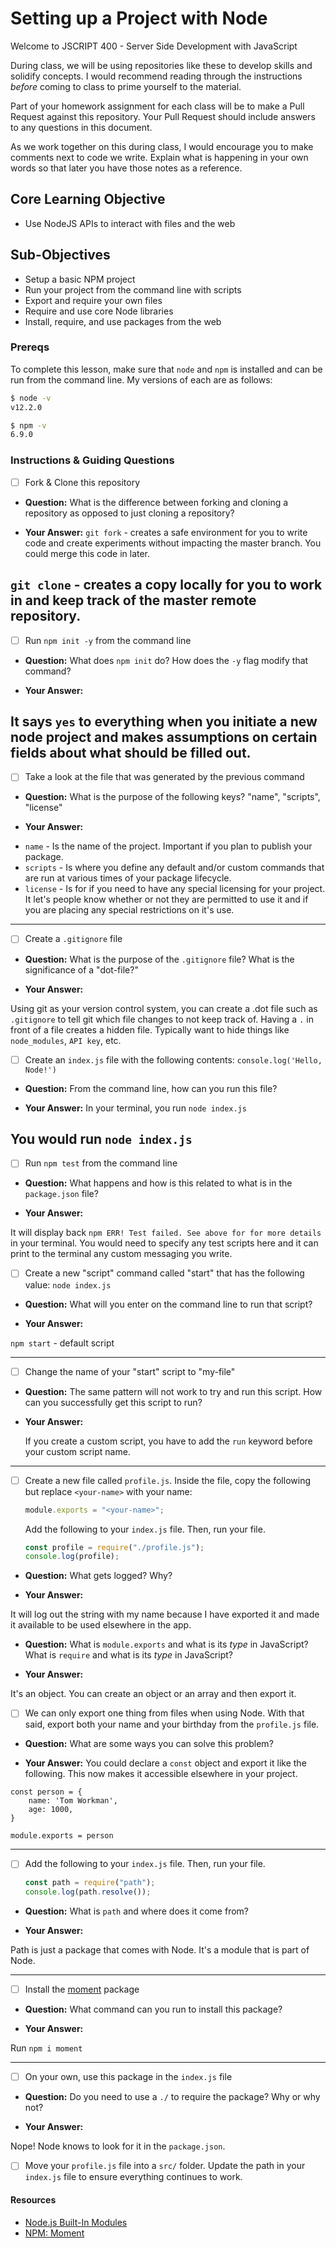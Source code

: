 # Setting up a Project with Node

Welcome to JSCRIPT 400 - Server Side Development with JavaScript

During class, we will be using repositories like these to develop skills and solidify concepts. I would recommend reading through the instructions _before_ coming to class to prime yourself to the material.

Part of your homework assignment for each class will be to make a Pull Request against this repository. Your Pull Request should include answers to any questions in this document.

As we work together on this during class, I would encourage you to make comments next to code we write. Explain what is happening in your own words so that later you have those notes as a reference.

## Core Learning Objective

- Use NodeJS APIs to interact with files and the web

## Sub-Objectives

- Setup a basic NPM project
- Run your project from the command line with scripts
- Export and require your own files
- Require and use core Node libraries
- Install, require, and use packages from the web

### Prereqs

To complete this lesson, make sure that `node` and `npm` is installed and can be run from the command line. My versions of each are as follows:

```bash
$ node -v
v12.2.0

$ npm -v
6.9.0
```

### Instructions & Guiding Questions

- [ ] Fork & Clone this repository

* **Question:** What is the difference between forking and cloning a repository as opposed to just cloning a repository?

* **Your Answer:**
  `git fork` - creates a safe environment for you to write code and create experiments without impacting the master branch. You could merge this code in later.

## `git clone` - creates a copy locally for you to work in and keep track of the master remote repository.

- [ ] Run `npm init -y` from the command line

* **Question:** What does `npm init` do? How does the `-y` flag modify that command?

* **Your Answer:**

## It says `yes` to everything when you initiate a new node project and makes assumptions on certain fields about what should be filled out.

- [ ] Take a look at the file that was generated by the previous command

* **Question:** What is the purpose of the following keys? "name", "scripts", "license"

* **Your Answer:**

- `name` - Is the name of the project. Important if you plan to publish your package.
- `scripts` - Is where you define any default and/or custom commands that are run at various times of your package lifecycle.
- `license` - Is for if you need to have any special licensing for your project. It let's people know whether or not they are permitted to use it and if you are placing any special restrictions on it's use.

---

- [ ] Create a `.gitignore` file

* **Question:** What is the purpose of the `.gitignore` file? What is the significance of a "dot-file?"

* **Your Answer:**

Using git as your version control system, you can create a .dot file such as `.gitignore` to tell git which file changes to not keep track of. Having a `.` in front of a file creates a hidden file. Typically want to hide things like `node_modules`, `API key`, etc.

- [ ] Create an `index.js` file with the following contents: `console.log('Hello, Node!')`

* **Question:** From the command line, how can you run this file?

* **Your Answer:**
  In your terminal, you run `node index.js`

## You would run `node index.js`

- [ ] Run `npm test` from the command line

* **Question:** What happens and how is this related to what is in the `package.json` file?

* **Your Answer:**

It will display back `npm ERR! Test failed. See above for for more details` in your terminal. You would need to specify any test scripts here and it can print to the terminal any custom messaging you write.

- [ ] Create a new "script" command called "start" that has the following value: `node index.js`

* **Question:** What will you enter on the command line to run that script?

* **Your Answer:**

`npm start` - default script

---

- [ ] Change the name of your "start" script to "my-file"

* **Question:** The same pattern will not work to try and run this script. How can you successfully get this script to run?

* **Your Answer:**

  If you create a custom script, you have to add the `run` keyword before your custom script name.

---

- [ ] Create a new file called `profile.js`. Inside the file, copy the following but replace `<your-name>` with your name:

  ```js
  module.exports = "<your-name>";
  ```

  Add the following to your `index.js` file. Then, run your file.

  ```js
  const profile = require("./profile.js");
  console.log(profile);
  ```

* **Question:** What gets logged? Why?

* **Your Answer:**

It will log out the string with my name because I have exported it and made it available to be used elsewhere in the app.

- **Question:** What is `module.exports` and what is its _type_ in JavaScript? What is `require` and what is its _type_ in JavaScript?

- **Your Answer:**

It's an object. You can create an object or an array and then export it.

- [ ] We can only export one thing from files when using Node. With that said, export both your name and your birthday from the `profile.js` file.

* **Question:** What are some ways you can solve this problem?

* **Your Answer:**
  You could declare a `const` object and export it like the following. This now makes it accessible elsewhere in your project.

```
const person = {
    name: 'Tom Workman',
    age: 1000,
}

module.exports = person
```

---

- [ ] Add the following to your `index.js` file. Then, run your file.
  ```js
  const path = require("path");
  console.log(path.resolve());
  ```

* **Question:** What is `path` and where does it come from?

* **Your Answer:**

Path is just a package that comes with Node. It's a module that is part of Node.

---

- [ ] Install the [moment](https://www.npmjs.com/package/moment) package

* **Question:** What command can you run to install this package?

* **Your Answer:**

Run `npm i moment`

---

- [ ] On your own, use this package in the `index.js` file

* **Question:** Do you need to use a `./` to require the package? Why or why not?

* **Your Answer:**

Nope! Node knows to look for it in the `package.json`.

- [ ] Move your `profile.js` file into a `src/` folder. Update the path in your `index.js` file to ensure everything continues to work.

#### Resources

- [Node.js Built-In Modules](https://nodejs.org/dist/latest-v12.x/docs/api/)
- [NPM: Moment](https://www.npmjs.com/package/moment)
